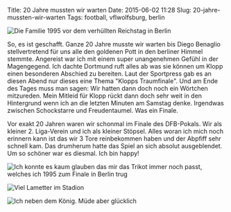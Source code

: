 Title: 20 Jahre mussten wir warten
Date: 2015-06-02 11:28
Slug: 20-jahre-mussten-wir-warten
Tags: football, vflwolfsburg, berlin


![Die Familie 1995 vor dem verhüllten Reichstag in Berlin]({static}/images/vflpokal1.jpg)

So, es ist geschafft. Ganze 20 Jahre musste wir warten bis Diego Benaglio stellvertretend für uns alle den goldenen Pott in den berliner Himmel stemmte. Angereist war ich mit einem super unangenehmen Gefühl in der Magengegend. Ich dachte Dortmund ruft alles ab was sie können um Klopp einen besonderen Abschied zu bereiten. Laut der Sportpress gab es an diesen Abend nur dieses eine Thema "Klopps Traumfinale". Und am Ende des Tages muss man sagen: Wir hatten dann doch noch ein Wörtchen mitzureden. Mein Mitleid für Klopp rückt dann doch sehr weit in den Hintergrund wenn ich an die letzten Minuten am Samstag denke. Irgendwas zwischen Schockstarre und Freudentaumel. Was ein Finale.

Vor exakt 20 Jahren waren wir schonmal im Finale des DFB-Pokals. Wir als kleiner 2. Liga-Verein und ich als kleiner Stöpsel. Alles woran ich mich noch erinnern kann ist das wir 3 Tore reinbekommen haben und der Abpfiff sehr schnell kam. Das drumherum hatte das Spiel an sich absolut ausgeblendet. Um so schöner war es diesmal. Ich bin happy!

![Ich konnte es kaum glauben das mir das Trikot immer noch passt, welches ich 1995 zum Finale in Berlin trug]({static}/images/vflpokal2.jpg)

![Viel Lametter im Stadion]({static}/images/vflpokal3.jpg)

![Ich neben dem König. Müde aber glücklich]({static}/images/vflpokal4.jpg)
